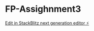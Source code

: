 # FP-Assighnment3

[Edit in StackBlitz next generation editor ⚡️](https://stackblitz.com/~/github.com/sanjayxzz/FP-Assighnments)
